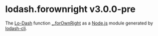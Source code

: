 # lodash.forownright v3.0.0-pre

The [Lo-Dash](https://lodash.com/) function [_.forOwnRight](http://lodash.com/docs#forOwnRight) as a [Node.js](http://nodejs.org/) module generated by [lodash-cli](https://www.npmjs.com/package/lodash-cli).
